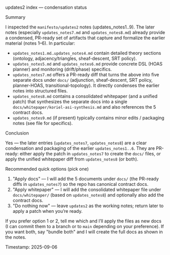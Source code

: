 updates2 index — condensation status

Summary

I inspected the `manifesto/updates2` notes (updates_notes1..9). The later notes (especially `updates_notes7.md` and `updates_notes8.md`) already provide a condensed, PR-ready set of artifacts that capture and formalize the earlier material (notes 1–6). In particular:

- `updates_notes1.md`..`updates_notes4.md` contain detailed theory sections (ontology, adjacency/triangles, sheaf-descent, SRT policy).
- `updates_notes5.md` and `updates_notes6.md` provide concrete DSL (HOAS planner) and monitoring (drift/phase) specifics.
- `updates_notes7.md` offers a PR-ready diff that turns the above into five separate docs under `docs/` (adjunction, sheaf-descent, SRT policy, planner-HOAS, transitional-topology). It directly condenses the earlier notes into structured files.
- `updates_notes8.md` contains a consolidated whitepaper (and a unified patch) that synthesizes the separate docs into a single `docs/whitepaper/koriel-asi-synthesis.md` and also references the 5 contract docs.
- `updates_notes9.md` (if present) typically contains minor edits / packaging notes (see file for specifics).

Conclusion

Yes — the later entries (`updates_notes7`, `updates_notes8`) are a clear condensation and packaging of the earlier `updates_notes1..6`. They are PR-ready: either apply the patch in `updates_notes7` to create the `docs/` files, or apply the unified whitepaper diff from `updates_notes8` (or both).

Recommended quick options (pick one)

1) "Apply docs" — I will add the 5 documents under `docs/` (the PR-ready diffs in `updates_notes7`) so the repo has canonical contract docs.
2) "Apply whitepaper" — I will add the consolidated whitepaper file under `docs/whitepaper/` (based on `updates_notes8`) and optionally also add the contract docs.
3) "Do nothing now" — leave `updates2` as the working notes; return later to apply a patch when you’re ready.

If you prefer option 1 or 2, tell me which and I’ll apply the files as new docs (I can commit them to a branch or to `main` depending on your preference). If you want both, say "bundle both" and I will create the full docs as shown in the notes.

Timestamp: 2025-09-06
